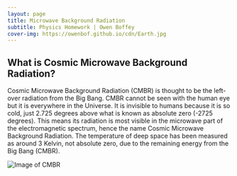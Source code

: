 ```yaml
---
layout: page
title: Microwave Background Radiation
subtitle: Physics Homework | Owen Boffey
cover-img: https://owenbof.github.io/cdn/Earth.jpg
---
```


## What is Cosmic Microwave Background Radiation?

Cosmic Microwave Background Radiation (CMBR) is thought to be the left-over radiation from the Big Bang. CMBR cannot be seen with the human eye but it is everywhere in the Universe. It is invisible to humans because it is so cold, just 2.725 degrees above what is known as absolute zero (-2725 degrees). This means its radiation is most visible in the microwave part of the electromagnetic spectrum, hence the name Cosmic Microwave Background Radiation. The temperature of deep space has been measured as around 3 Kelvin, not absolute zero, due to the remaining energy from the Big Bang (CMBR).

![Image of CMBR](https://owenbof.github.io/cdn/CMBR.png)


